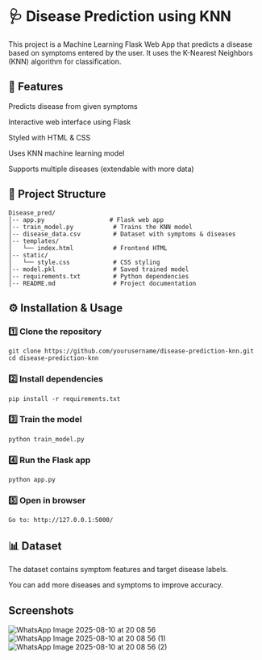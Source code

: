 # 🩺 Disease Prediction using KNN
This project is a Machine Learning Flask Web App that predicts a disease based on symptoms entered by the user.
It uses the K-Nearest Neighbors (KNN) algorithm for classification.

## 📌 Features
Predicts disease from given symptoms

Interactive web interface using Flask

Styled with HTML & CSS

Uses KNN machine learning model

Supports multiple diseases (extendable with more data)

## 📂 Project Structure

```
Disease_pred/
│-- app.py                  # Flask web app
│-- train_model.py           # Trains the KNN model
│-- disease_data.csv         # Dataset with symptoms & diseases
│-- templates/
│   └── index.html           # Frontend HTML
│-- static/
│   └── style.css            # CSS styling
│-- model.pkl                # Saved trained model
│-- requirements.txt         # Python dependencies
│-- README.md                # Project documentation
```

## ⚙️ Installation & Usage

### 1️⃣ Clone the repository
```
git clone https://github.com/yourusername/disease-prediction-knn.git
cd disease-prediction-knn
```
### 2️⃣ Install dependencies
```
pip install -r requirements.txt
```
### 3️⃣ Train the model
```
python train_model.py
```
### 4️⃣ Run the Flask app
```
python app.py
```
### 5️⃣ Open in browser
```
Go to: http://127.0.0.1:5000/
```

## 📊 Dataset

The dataset contains symptom features and target disease labels.

You can add more diseases and symptoms to improve accuracy.

## Screenshots

![WhatsApp Image 2025-08-10 at 20 08 56](https://github.com/user-attachments/assets/f9bae508-df45-4cf7-9743-d87a8615a607)
![WhatsApp Image 2025-08-10 at 20 08 56 (1)](https://github.com/user-attachments/assets/5af2f1fa-cc79-4e5b-ab18-03416cdfeb7c)
![WhatsApp Image 2025-08-10 at 20 08 56 (2)](https://github.com/user-attachments/assets/d14b5cf4-dd54-4134-a2e4-861bc0c1d69a)



